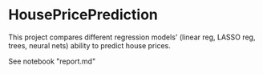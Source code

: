 # HousePricePrediction
This project compares different regression models' (linear reg, LASSO reg, trees, neural nets)  ability to predict house prices.

See notebook "report.md"


